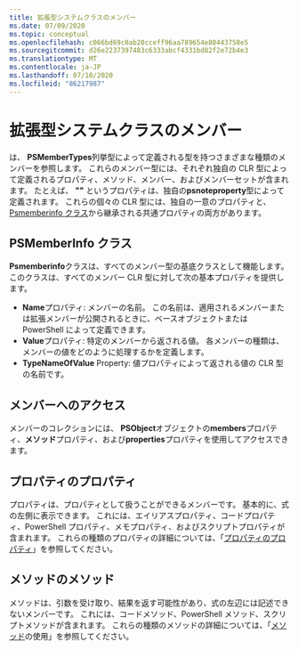 ```yaml
---
title: 拡張型システムクラスのメンバー
ms.date: 07/09/2020
ms.topic: conceptual
ms.openlocfilehash: c066bd69c0ab20cceff96aa789654e80443758e5
ms.sourcegitcommit: d26e2237397483c6333abcf4331bd82f2e72b4e3
ms.translationtype: MT
ms.contentlocale: ja-JP
ms.lasthandoff: 07/10/2020
ms.locfileid: "86217987"
---
```

# <a name="extended-type-system-class-members"></a>拡張型システムクラスのメンバー

は、 **PSMemberTypes**列挙型によって定義される型を持つさまざまな種類のメンバーを参照します。 これらのメンバー型には、それぞれ独自の CLR 型によって定義されるプロパティ、メソッド、メンバー、およびメンバーセットが含まれます。 たとえば、 **""** というプロパティは、独自の**psnoteproperty**型によって定義されます。 これらの個々の CLR 型には、独自の一意のプロパティと、 [Psmemberinfo クラス](/dotnet/api/system.management.automation.psmemberinfo)から継承される共通プロパティの両方があります。

## <a name="the-psmemberinfo-class"></a>PSMemberInfo クラス

**Psmemberinfo**クラスは、すべてのメンバー型の基底クラスとして機能します。 このクラスは、すべてのメンバー CLR 型に対して次の基本プロパティを提供します。

- **Name**プロパティ: メンバーの名前。 この名前は、適用されるメンバーまたは拡張メンバーが公開されるときに、ベースオブジェクトまたは PowerShell によって定義できます。
- **Value**プロパティ: 特定のメンバーから返される値。 各メンバーの種類は、メンバーの値をどのように処理するかを定義します。
- **TypeNameOfValue** Property: 値プロパティによって返される値の CLR 型の名前です。

## <a name="accessing-members"></a>メンバーへのアクセス

メンバーのコレクションには、 **PSObject**オブジェクトの**members**プロパティ、**メソッド**プロパティ、および**properties**プロパティを使用してアクセスできます。

## <a name="ets-properties"></a>プロパティのプロパティ

プロパティは、プロパティとして扱うことができるメンバーです。 基本的に、式の左側に表示できます。 これには、エイリアスプロパティ、コードプロパティ、PowerShell プロパティ、メモプロパティ、およびスクリプトプロパティが含まれます。 これらの種類のプロパティの詳細については、「[プロパティのプロパティ](properties.md)」を参照してください。

## <a name="ets-methods"></a>メソッドのメソッド

メソッドは、引数を受け取り、結果を返す可能性があり、式の左辺には記述できないメンバーです。 これには、コードメソッド、PowerShell メソッド、スクリプトメソッドが含まれます。
これらの種類のメソッドの詳細については、「[メソッド](methods.md)の使用」を参照してください。
